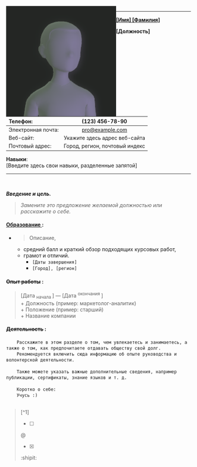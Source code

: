 <img src="image.png" align="left" width="300px"/>

---
**<u> [Имя] [Фамилия] </u>**  

**[Должность]**

| Телефон: 				| (123) 456-78-90 |
| :--- | :---: |
| Электронная почта:  	| pro@example.com     			|
| Веб-сайт:    			| Укажите здесь адрес веб-сайта	|
| Почтовый адрес:    	| Город, регион, почтовый индекс|

**Навыки**:  
[Введите здесь свои навыки, разделенные запятой]  	

---
<br clear="left"/>

***Введение и цель.***  
>_Замените это предложение желаемой должностью или расскажите о себе._  

#### <u> Образование </u>:  
- > Описание, 
  - средний балл и краткий обзор подходящих курсовых работ, 
  - грамот и отличий.  
	-  `[Даты завершения]`  
  	-  `[Город], [регион]`  

#### ~~Опыт работы~~ :  
> [Дата <sub> начала </sub>] — [Дата <sup> окончания </sup>]  
	+ Должность (пример: маркетолог-аналитик)  
	+ Положение (пример: старший)  
	+ Название компании  

#### ~~Деятельность~~ :  
```
	Расскажите в этом разделе о том, чем увлекаетесь и занимаетесь, а также о том, как предпочитаете отдавать обществу свой долг. 
	Рекомендуется включить сюда информацию об опыте руководства и волонтерской деятельности. 
	
	Также можете указать важные дополнительные сведения, например публикации, сертификаты, знание языков и т. д.  

	Коротко о себе:
	Учусь :)
	
```
> [^1] 	<!-- Сноски[^1]. -->
> - [ ] <!-- Checkbox-->
> @ <!-- Упоминание людей -->  
> - [x] <!-- Чекбокс -->
> :shipit: <!-- :EMOJICODE:-->

<!-- Двойной пробел для переноса строки

> [!NOTE]
> Useful information that users should know, even when skimming content.

> [!TIP]
> Helpful advice for doing things better or more easily.

> [!IMPORTANT]
> Key information users need to know to achieve their goal.

> [!WARNING]
> Urgent info that needs immediate user attention to avoid problems.

> [!CAUTION]
> Advises about risks or negative outcomes of certain actions. 

<table>
<thead>
<tr>
<td>  </td>
<td>  </td>
</tr> 
<tbody>
<tr>
<td> Телефон: </td>
<td> (123) 456-78-90 </td>
</tr>
<tr>
<td> Электронная почта: </td>
<td> pro@example.com </td>
</tr>
<tr>
<td> Веб-сайт: </td>
<td> Укажите здесь адрес веб-сайта </td>
</tr>
<tr>
<td> Почтовый адрес: </td>
<td> Город, регион, почтовый индекс </td>
</tr>
</tbody>
</table>

-->
